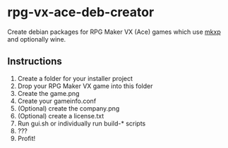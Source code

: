 # rpg-vx-ace-deb-creator
Create debian packages for RPG Maker VX (Ace) games which use [mkxp](https://github.com/Ancurio/mkxp) and optionally wine.

## Instructions
  1. Create a folder for your installer project
  2. Drop your RPG Maker VX game into this folder
  3. Create the game.png
  4. Create your gameinfo.conf
  5. (Optional) create the company.png
  6. (Optional) create a license.txt
  7. Run gui.sh or individually run build-* scripts
  8. ???
  9. Profit!
